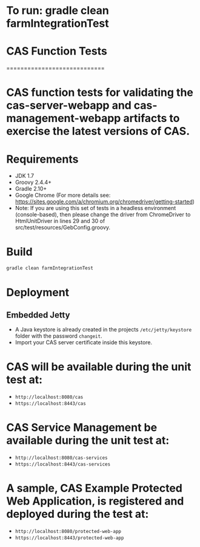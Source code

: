 # To run: gradle clean farmIntegrationTest

# CAS Function Tests
============================

# CAS function tests for validating the cas-server-webapp and cas-management-webapp artifacts to exercise the latest versions of CAS.  

# Requirements
* JDK 1.7
* Groovy 2.4.4+
* Gradle 2.10+
* Google Chrome (For more details see: https://sites.google.com/a/chromium.org/chromedriver/getting-started)
* Note: If you are using this set of tests in a headless environment (console-based), then please change the driver from ChromeDriver to HtmlUnitDriver in lines 29 and 30 of src/test/resources/GebConfig.groovy.  

# Build

```bash
gradle clean farmIntegrationTest
```
# Deployment

## Embedded Jetty

* A Java keystore is already created in the projects `/etc/jetty/keystore` folder with the password `changeit`. 
* Import your CAS server certificate inside this keystore.

# CAS will be available during the unit test at:

* `http://localhost:8080/cas`
* `https://localhost:8443/cas`

# CAS Service Management be available during the unit test at:

* `http://localhost:8080/cas-services`
* `https://localhost:8443/cas-services`

# A sample, CAS Example Protected Web Application, is registered and deployed during the test at:

* `http://localhost:8080/protected-web-app`
* `https://localhost:8443/protected-web-app`



